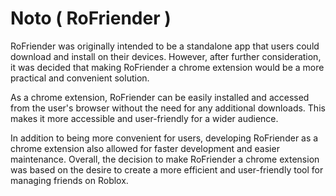 # Noto ( RoFriender )
RoFriender was originally intended to be a standalone app that users could download and install on their devices. However, after further consideration, it was decided that making RoFriender a chrome extension would be a more practical and convenient solution.

As a chrome extension, RoFriender can be easily installed and accessed from the user's browser without the need for any additional downloads. This makes it more accessible and user-friendly for a wider audience.

In addition to being more convenient for users, developing RoFriender as a chrome extension also allowed for faster development and easier maintenance. Overall, the decision to make RoFriender a chrome extension was based on the desire to create a more efficient and user-friendly tool for managing friends on Roblox.
